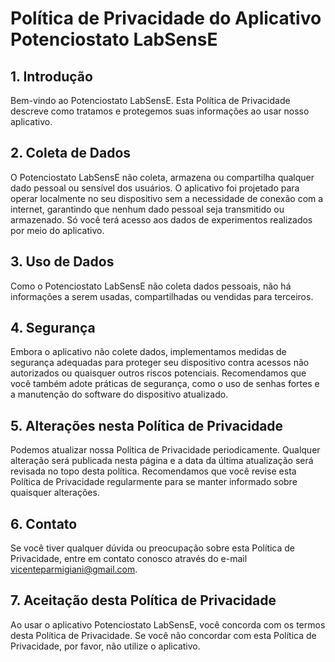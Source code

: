 # Política de Privacidade do Aplicativo Potenciostato LabSensE

## 1. Introdução

Bem-vindo ao Potenciostato LabSensE. Esta Política de Privacidade descreve como tratamos e protegemos suas informações ao usar nosso aplicativo.

## 2. Coleta de Dados

O Potenciostato LabSensE não coleta, armazena ou compartilha qualquer dado pessoal ou sensível dos usuários. O aplicativo foi projetado para operar localmente no seu dispositivo sem a necessidade de conexão com a internet, garantindo que nenhum dado pessoal seja transmitido ou armazenado. Só você terá acesso aos dados de experimentos realizados por meio do aplicativo.

## 3. Uso de Dados

Como o Potenciostato LabSensE não coleta dados pessoais, não há informações a serem usadas, compartilhadas ou vendidas para terceiros.

## 4. Segurança

Embora o aplicativo não colete dados, implementamos medidas de segurança adequadas para proteger seu dispositivo contra acessos não autorizados ou quaisquer outros riscos potenciais. Recomendamos que você também adote práticas de segurança, como o uso de senhas fortes e a manutenção do software do dispositivo atualizado.

## 5. Alterações nesta Política de Privacidade

Podemos atualizar nossa Política de Privacidade periodicamente. Qualquer alteração será publicada nesta página e a data da última atualização será revisada no topo desta política. Recomendamos que você revise esta Política de Privacidade regularmente para se manter informado sobre quaisquer alterações.

## 6. Contato

Se você tiver qualquer dúvida ou preocupação sobre esta Política de Privacidade, entre em contato conosco através do e-mail [vicenteparmigiani@gmail.com](mailto:vicenteparmigiani@gmail.com).

## 7. Aceitação desta Política de Privacidade

Ao usar o aplicativo Potenciostato LabSensE, você concorda com os termos desta Política de Privacidade. Se você não concordar com esta Política de Privacidade, por favor, não utilize o aplicativo.
